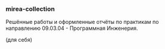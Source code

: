 ### mirea-collection

Решённые работы и оформленные отчёты по практикам по направлению 09.03.04 - Программная Инженерия.

(для себя)
